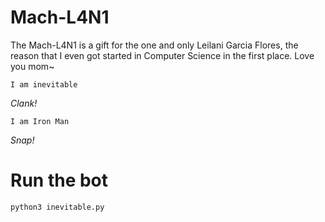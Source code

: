 # Mach-L4N1
The Mach-L4N1 is a gift for the one and only Leilani Garcia Flores, the reason that I even got started in Computer Science in the first place. Love you mom~

```
I am inevitable
```
*Clank!*

```
I am Iron Man
```
*Snap!*

# Run the bot

```python3 inevitable.py```
